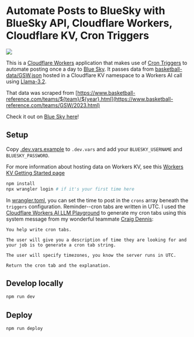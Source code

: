# Automate Posts to BlueSky with BlueSky API, Cloudflare Workers, Cloudflare KV, Cron Triggers
[<img src="https://img.youtube.com/vi/LpoiOMC8w8Y/0.jpg">](https://youtu.be/LpoiOMC8w8Y "Automate AI-Generated Posts to Bluesky with Cloudflare Workers, Cron Triggers, and the Bluesky API")

This is a [Cloudflare Workers](https://workers.cloudflare.com/) application that makes use of [Cron Triggers](https://developers.cloudflare.com/workers/configuration/cron-triggers/) to automate posting once a day to [Blue Sky](https://bsky.app/). It passes data from [basketball-data/GSW.json](./basketball-data/GSW.json) hosted in a Cloudflare KV namespace to a Workers AI call using [Llama-3.2](https://developers.cloudflare.com/workers-ai/models/llama-3.2-3b-instruct/).

That data was scraped from [https://www.basketball-reference.com/teams/${team}/${year}.html](https://www.basketball-reference.com/teams/GSW/2023.html)

Check it out on [Blue Sky here](https://bsky.app/profile/warriorsbot.bsky.social)!

## Setup
Copy [.dev.vars.example](./.dev.vars.example) to `.dev.vars` and add your `BLUESKY_USERNAME` and `BLUESKY_PASSWORD`.

For more information about hosting data on Workers KV, see this [Workers KV Getting Started page](https://developers.cloudflare.com/kv/get-started/)

```bash
npm install
npx wrangler login # if it's your first time here
```

In [wrangler.toml](./wrangler.toml), you can set the time to post in the `crons` array beneath the `triggers` configuration. Reminder--cron tabs are written in UTC. I used the [Cloudflare Workers AI LLM Playground](https://playground.ai.cloudflare.com/) to generate my cron tabs using this system message from my wonderful teammate [Craig Dennis](https://twitter.com/craigsdennis):

```
You help write cron tabs.

The user will give you a description of time they are looking for and your job is to generate a cron tab string.

The user will specify timezones, you know the server runs in UTC.

Return the cron tab and the explanation.
```

## Develop locally
```bash
npm run dev
```

## Deploy
```bash
npm run deploy
```
